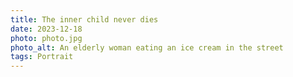 ```yaml
---
title: The inner child never dies
date: 2023-12-18
photo: photo.jpg
photo_alt: An elderly woman eating an ice cream in the street
tags: Portrait
---
```

